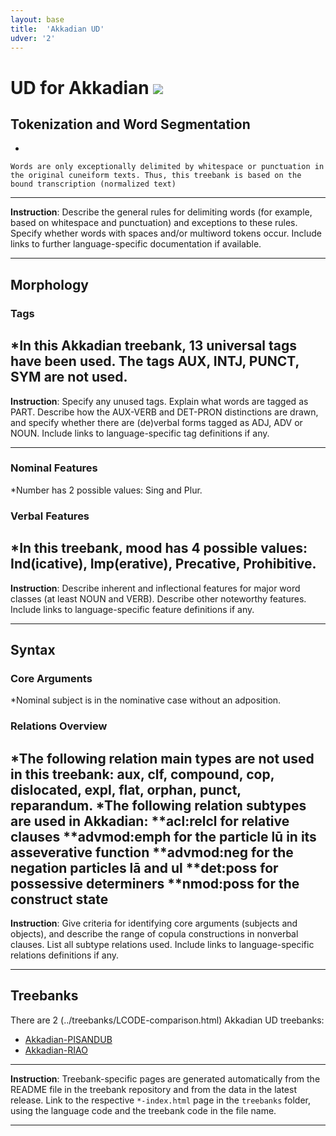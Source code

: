 ```yaml
---
layout: base
title:  'Akkadian UD'
udver: '2'
---
```


# UD for Akkadian <span class="flagspan"><img class="flag" src="../../flags/svg/IQ.svg" /></span>

## Tokenization and Word Segmentation

*
`Words are only exceptionally delimited by whitespace or punctuation in the original cuneiform texts. Thus, this treebank is based on the bound transcription (normalized text)`

---
**Instruction**: Describe the general rules for delimiting words (for example, based on whitespace and punctuation) and exceptions to these rules. Specify whether words with spaces and/or multiword tokens occur. Include links to further language-specific documentation if available.

---

## Morphology

### Tags

*In this Akkadian treebank, 13 universal tags have been used. The tags AUX, INTJ, PUNCT, SYM are not used.
---
**Instruction**: Specify any unused tags. Explain what words are tagged as PART. Describe how the AUX-VERB and DET-PRON distinctions are drawn, and specify whether there are (de)verbal forms tagged as ADJ, ADV or NOUN. Include links to language-specific tag definitions if any.

---

### Nominal Features

*Number has 2 possible values: Sing and Plur.

### Verbal Features

*In this treebank, mood has 4 possible values: Ind(icative), Imp(erative), Precative, Prohibitive.
---
**Instruction**: Describe inherent and inflectional features for major word classes (at least NOUN and VERB). Describe other noteworthy features. Include links to language-specific feature definitions if any.

---

## Syntax

### Core Arguments
*Nominal subject is in the nominative case without an adposition.

### Relations Overview
*The following relation main types are not used in this treebank: aux, clf, compound, cop, dislocated, expl, flat, orphan, punct, reparandum.
*The following relation subtypes are used in Akkadian:
**acl:relcl for relative clauses
**advmod:emph for the particle lū in its asseverative function
**advmod:neg for the negation particles lā and ul
**det:poss for possessive determiners
**nmod:poss for the construct state
---
**Instruction**: Give criteria for identifying core arguments (subjects and objects), and describe the range of copula constructions in nonverbal clauses. List all subtype relations used. Include links to language-specific relations definitions if any.

---

## Treebanks

There are 2 (../treebanks/LCODE-comparison.html) Akkadian UD treebanks:

  * [Akkadian-PISANDUB](../treebanks/LCODE_a/index.html)
  * [Akkadian-RIAO](../treebanks/LCODE_b/index.html)

---
**Instruction**: Treebank-specific pages are generated automatically from the README file in the treebank repository and
from the data in the latest release. Link to the respective `*-index.html` page in the `treebanks` folder, using the language code
and the treebank code in the file name.

---
